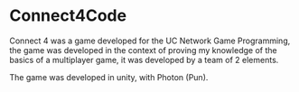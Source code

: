 # Connect4Code
 
Connect 4 was a game developed for the UC Network Game Programming, the game was developed in the context of proving my knowledge of the basics of a multiplayer game, it was developed by a team of 2 elements. 

The game was developed in unity, with Photon (Pun).
